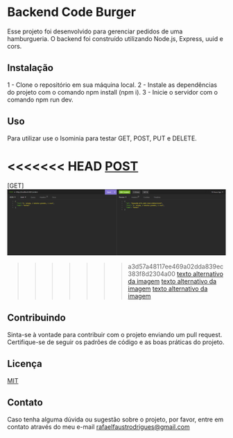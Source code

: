 # Backend Code Burger

Esse projeto foi desenvolvido para gerenciar pedidos de uma hamburgueria. O backend foi construído utilizando Node.js, Express, uuid e cors.

## Instalação

1 - Clone o repositório em sua máquina local.
2 - Instale as dependências do projeto com o comando npm install (npm i).
3 - Inicie o servidor com o comando npm run dev. 

## Uso

Para utilizar use o Isominia para testar GET, POST, PUT e DELETE.

<<<<<<< HEAD
[POST](./img/Screenshot_15.png)
=======
[GET]<img src="./img/Screenshot_15.png">
>>>>>>> a3d57a48117ee469a02dda839ec383f8d2304a00
[texto alternativo da imagem](./img/Screenshot_16.png)
[texto alternativo da imagem](./img/Screenshot_17.png)
[texto alternativo da imagem](./img/Screenshot_18.png)

## Contribuindo

Sinta-se à vontade para contribuir com o projeto enviando um pull request. Certifique-se de seguir os padrões de código e as boas práticas do projeto.

## Licença

[MIT](https://choosealicense.com/licenses/mit/)

## Contato

Caso tenha alguma dúvida ou sugestão sobre o projeto, por favor, entre em contato através do meu e-mail rafaelfaustrodrigues@gmail.com
